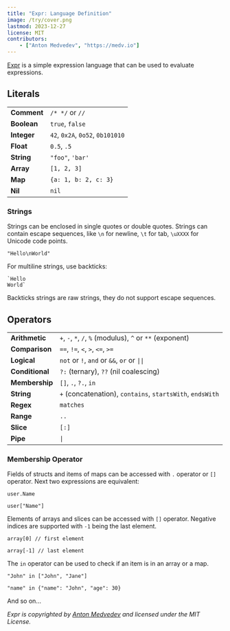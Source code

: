 ```yaml
---
title: "Expr: Language Definition"
image: /try/cover.png
lastmod: 2023-12-27
license: MIT
contributors:
    - ["Anton Medvedev", "https://medv.io"]
---
```


[Expr](https://expr-lang.org/) is a simple expression language that can be used to evaluate expressions.

## Literals

<table>
    <tr>
        <td><strong>Comment</strong></td>
        <td>
             <code>/* */</code> or <code>//</code>
        </td>
    </tr>
    <tr>
        <td><strong>Boolean</strong></td>
        <td>
            <code>true</code>, <code>false</code>
        </td>
    </tr>
    <tr>
        <td><strong>Integer</strong></td>
        <td>
            <code>42</code>, <code>0x2A</code>, <code>0o52</code>, <code>0b101010</code>
        </td>
    </tr>
    <tr>
        <td><strong>Float</strong></td>
        <td>
            <code>0.5</code>, <code>.5</code>
        </td>
    </tr>
    <tr>
        <td><strong>String</strong></td>
        <td>
            <code>"foo"</code>, <code>'bar'</code>
        </td>
    </tr>
    <tr>
        <td><strong>Array</strong></td>
        <td>
            <code>[1, 2, 3]</code>
        </td>
    </tr>
    <tr>
        <td><strong>Map</strong></td>
        <td>
            <code>&#123;a: 1, b: 2, c: 3&#125;</code>
        </td>
    </tr>
    <tr>
        <td><strong>Nil</strong></td>
        <td>
            <code>nil</code>
        </td>
    </tr>
</table>

<script id="eval.tpl" type="text/plain">
package main

import (
	"fmt"
    "time"

	"github.com/expr-lang/expr"
)

var _ = fmt.Print
var _ = time.Now

type User struct {
    Id int
    Name string
    Group string
}

func main() {
	env := map[string]any{
        "user": User{11, "Alice", "admin"},
        "array": []string{"one", "two", "three"},
    }

	code := `##CODE##`

	program, err := expr.Compile(code, expr.Env(env))
	if err != nil {
		panic(err)
	}

	output, err := expr.Run(program, env)
	if err != nil {
		panic(err)
	}

	fmt.Println(output)
}
</script>

### Strings

Strings can be enclosed in single quotes or double quotes. Strings can contain escape sequences, like `\n` for newline,
`\t` for tab, `\uXXXX` for Unicode code points.

```expr
"Hello\nWorld"
```

<codapi-snippet sandbox="expr-lang" editor="basic" template="#eval.tpl">
</codapi-snippet>

For multiline strings, use backticks:

```expr
`Hello
World`
```

Backticks strings are raw strings, they do not support escape sequences.

## Operators

<table>
    <tr>
        <td><strong>Arithmetic</strong></td>
        <td>
            <code>+</code>, <code>-</code>, <code>*</code>, <code>/</code>, <code>%</code> (modulus), <code>^</code> or <code>**</code> (exponent)
        </td>
    </tr>
    <tr>
        <td><strong>Comparison</strong></td>
        <td>
            <code>==</code>, <code>!=</code>, <code>&lt;</code>, <code>&gt;</code>, <code>&lt;=</code>, <code>&gt;=</code>
        </td>
    </tr>
    <tr>
        <td><strong>Logical</strong></td>
        <td>
            <code>not</code> or <code>!</code>, <code>and</code> or <code>&amp;&amp;</code>, <code>or</code> or <code>||</code>
        </td>
    </tr>
    <tr>
        <td><strong>Conditional</strong></td>
        <td>
            <code>?:</code> (ternary), <code>??</code> (nil coalescing)
        </td>
    </tr>
    <tr>
        <td><strong>Membership</strong></td>
        <td>
            <code>[]</code>, <code>.</code>, <code>?.</code>, <code>in</code>
        </td>
    </tr>
    <tr>
        <td><strong>String</strong></td>
        <td>
            <code>+</code> (concatenation), <code>contains</code>, <code>startsWith</code>, <code>endsWith</code>
        </td>
    </tr>
    <tr>
        <td><strong>Regex</strong></td>
        <td>
            <code>matches</code>
        </td>
    </tr>
    <tr>
        <td><strong>Range</strong></td>
        <td>
            <code>..</code>
        </td>
    </tr>
    <tr>
        <td><strong>Slice</strong></td>
        <td>
            <code>[:]</code>
        </td>
    </tr>
    <tr>
        <td><strong>Pipe</strong></td>
        <td>
            <code>|</code>
        </td>
    </tr>
</table>

### Membership Operator

Fields of structs and items of maps can be accessed with `.` operator
or `[]` operator. Next two expressions are equivalent:

```expr
user.Name
```

<codapi-snippet sandbox="expr-lang" editor="basic" template="#eval.tpl">
</codapi-snippet>

```
user["Name"]
```

<codapi-snippet sandbox="expr-lang" editor="basic" template="#eval.tpl">
</codapi-snippet>

Elements of arrays and slices can be accessed with
`[]` operator. Negative indices are supported with `-1` being
the last element.

```expr
array[0] // first element
```

<codapi-snippet sandbox="expr-lang" editor="basic" template="#eval.tpl">
</codapi-snippet>

```expr
array[-1] // last element
```

<codapi-snippet sandbox="expr-lang" editor="basic" template="#eval.tpl">
</codapi-snippet>

The `in` operator can be used to check if an item is in an array or a map.

```expr
"John" in ["John", "Jane"]
```

<codapi-snippet sandbox="expr-lang" editor="basic" template="#eval.tpl">
</codapi-snippet>

```expr
"name" in {"name": "John", "age": 30}
```

<codapi-snippet sandbox="expr-lang" editor="basic" template="#eval.tpl">
</codapi-snippet>

And so on...

_Expr is copyrighted by [Anton Medvedev](https://medv.io/) and licensed under the MIT License._
